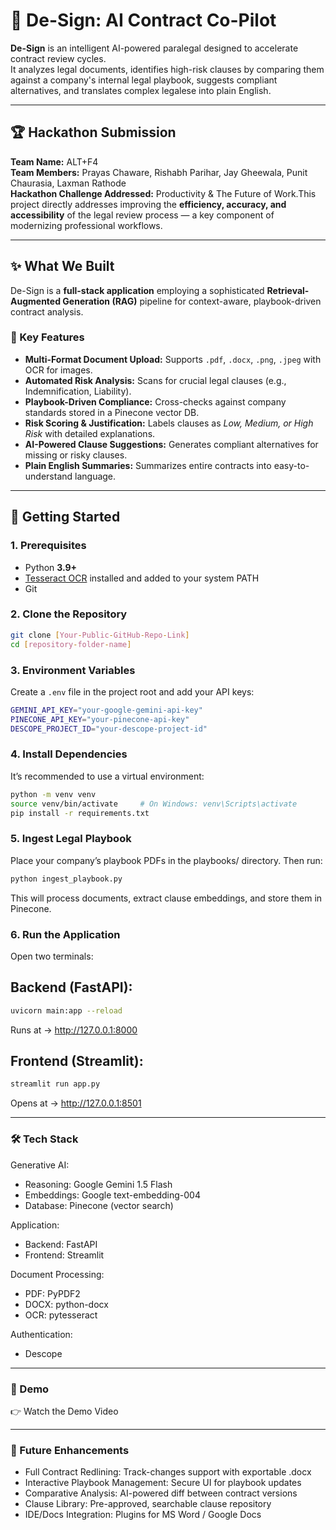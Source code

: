 # 📜 De-Sign: AI Contract Co-Pilot

**De-Sign** is an intelligent AI-powered paralegal designed to accelerate contract review cycles.  
It analyzes legal documents, identifies high-risk clauses by comparing them against a company's internal legal playbook, suggests compliant alternatives, and translates complex legalese into plain English.

---

## 🏆 Hackathon Submission
**Team Name:** ALT+F4  
**Team Members:** Prayas Chaware, Rishabh Parihar, Jay Gheewala, Punit Chaurasia, Laxman Rathode  
**Hackathon Challenge Addressed:** Productivity & The Future of Work.This project directly addresses improving the **efficiency, accuracy, and accessibility** of the legal review process — a key component of modernizing professional workflows.

---

## ✨ What We Built

De-Sign is a **full-stack application** employing a sophisticated **Retrieval-Augmented Generation (RAG)** pipeline for context-aware, playbook-driven contract analysis.

### 🔑 Key Features
- **Multi-Format Document Upload:** Supports `.pdf`, `.docx`, `.png`, `.jpeg` with OCR for images.  
- **Automated Risk Analysis:** Scans for crucial legal clauses (e.g., Indemnification, Liability).  
- **Playbook-Driven Compliance:** Cross-checks against company standards stored in a Pinecone vector DB.  
- **Risk Scoring & Justification:** Labels clauses as *Low, Medium, or High Risk* with detailed explanations.  
- **AI-Powered Clause Suggestions:** Generates compliant alternatives for missing or risky clauses.  
- **Plain English Summaries:** Summarizes entire contracts into easy-to-understand language.  

---

## 🚀 Getting Started

### 1. Prerequisites
- Python **3.9+**
- [Tesseract OCR](https://github.com/tesseract-ocr/tesseract) installed and added to your system PATH
- Git

### 2. Clone the Repository
```bash
git clone [Your-Public-GitHub-Repo-Link]
cd [repository-folder-name]
```
### 3. Environment Variables
Create a `.env` file in the project root and add your API keys:
```bash
GEMINI_API_KEY="your-google-gemini-api-key"
PINECONE_API_KEY="your-pinecone-api-key"
DESCOPE_PROJECT_ID="your-descope-project-id"
```
### 4. Install Dependencies
It’s recommended to use a virtual environment:
```bash
python -m venv venv
source venv/bin/activate     # On Windows: venv\Scripts\activate
pip install -r requirements.txt
```
### 5. Ingest Legal Playbook
Place your company’s playbook PDFs in the playbooks/ directory. Then run:
```bash
python ingest_playbook.py
```
This will process documents, extract clause embeddings, and store them in Pinecone.
### 6. Run the Application
Open two terminals:
## Backend (FastAPI):
```bash
uvicorn main:app --reload
```
Runs at → http://127.0.0.1:8000
## Frontend (Streamlit):
```bash
streamlit run app.py
```
Opens at → http://127.0.0.1:8501

---

### 🛠️ Tech Stack
Generative AI:
- Reasoning: Google Gemini 1.5 Flash
- Embeddings: Google text-embedding-004
- Database: Pinecone (vector search)
  
Application:
- Backend: FastAPI
- Frontend: Streamlit

Document Processing:
- PDF: PyPDF2
- DOCX: python-docx
- OCR: pytesseract

Authentication:
- Descope

---

### 🎥 Demo
👉 Watch the Demo Video

---

### 🚀 Future Enhancements
- Full Contract Redlining: Track-changes support with exportable .docx
- Interactive Playbook Management: Secure UI for playbook updates
- Comparative Analysis: AI-powered diff between contract versions
- Clause Library: Pre-approved, searchable clause repository
- IDE/Docs Integration: Plugins for MS Word / Google Docs




